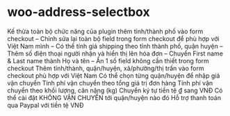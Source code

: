 # woo-address-selectbox
Kế thừa toàn bộ chức năng của plugin thêm tỉnh/thành phố vào form checkout
– Chỉnh sửa lại toàn bộ field trong form checkout để phù hợp với Việt Nam mình
– Có thể tính giá shipping theo tỉnh thành phố, quận huyện
– Thêm số điện thoại người nhận và hiển thị lên hóa đơn
– Chuyển First name & Last name thành Họ và tên
– Ẩn 1 số field không cần thiết trong form checkout
Thêm tỉnh/thành, quận/huyện, xã/phường/thị trấn vào form checkout phù hợp với Việt Nam
Có thể chọn từng quận/huyện để nhập giá vận chuyển
Tính phí vận chuyển theo tổng giá trị đơn hàng
Tính phí vận chuyển theo khối lượng, cân nặng (kg)
Chuyển ký tự tiền tệ ₫ sang VNĐ
Có thể cài đặt KHÔNG VẬN CHUYỂN tới quận/huyện nào đó
Hỗ trợ thanh toán qua Paypal với tiền tệ VNĐ
